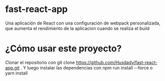 # fast-react-app
Una aplicación de React con una configuración de webpack personalizada, que aumenta el rendimiento de la aplicacion cuando se realiza el build

# ¿Cómo usar este proyecto?
Clonar el repositorio con git clone https://github.com/Husdady/fast-react-app.git . Y luego instalar las dependencias con npm run install --force o yarn install
